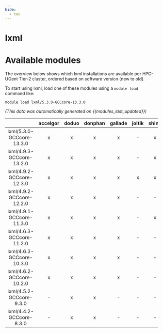 ```yaml
---
hide:
  - toc
---
```


lxml
====

# Available modules


The overview below shows which lxml installations are available per HPC-UGent Tier-2 cluster, ordered based on software version (new to old).

To start using lxml, load one of these modules using a `module load` command like:

```shell
module load lxml/5.3.0-GCCcore-13.3.0
```

*(This data was automatically generated on {{modules_last_updated}})*  

| |accelgor|doduo|donphan|gallade|joltik|shinx|skitty|
| :---: | :---: | :---: | :---: | :---: | :---: | :---: | :---: |
|lxml/5.3.0-GCCcore-13.3.0|x|x|x|x|-|x|x|
|lxml/4.9.3-GCCcore-13.2.0|x|x|x|x|-|x|x|
|lxml/4.9.2-GCCcore-12.3.0|x|x|x|x|x|x|x|
|lxml/4.9.2-GCCcore-12.2.0|x|x|x|x|-|-|-|
|lxml/4.9.1-GCCcore-11.3.0|x|x|x|x|-|x|-|
|lxml/4.6.3-GCCcore-11.2.0|x|x|x|x|-|-|-|
|lxml/4.6.3-GCCcore-10.3.0|x|x|x|x|-|-|-|
|lxml/4.6.2-GCCcore-10.2.0|x|x|x|x|-|-|-|
|lxml/4.5.2-GCCcore-9.3.0|-|x|x|-|-|-|-|
|lxml/4.4.2-GCCcore-8.3.0|-|x|x|-|-|-|-|
